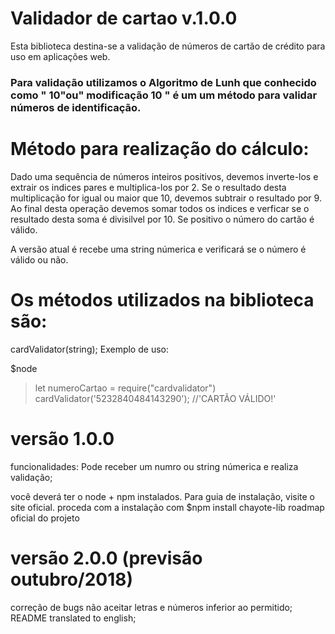 # Validador de cartao v.1.0.0

Esta biblioteca  destina-se a validação de números de cartão de crédito para uso em aplicações web.

### Para validação utilizamos o Algoritmo de Lunh que conhecido como " 10"ou" modificação 10 " é um um método para validar números de identificação.

# Método para realização do cálculo:

Dado uma sequência de números inteiros positivos, devemos inverte-los e extrair os indices pares e multiplica-los por 2. Se o resultado desta multiplicação for igual ou maior que 10, devemos subtrair o resultado por 9. Ao final desta operação devemos somar todos os indices e verficar se o resultado desta soma é divisilvel por 10. Se positivo o número do cartão é válido.

A versão atual é recebe uma string númerica e verificará se o número é válido ou não.

# Os métodos utilizados na biblioteca são:
cardValidator(string);
Exemplo de uso:

$node
> let numeroCartao = require("cardvalidator")
> cardValidator('5232840484143290'); //'CARTÃO VÁLIDO!'

# versão 1.0.0
funcionalidades: Pode receber um numro ou  string númerica e realiza  validação;

você deverá ter o node + npm instalados. Para guia de instalação, visite o site oficial.
proceda com a instalação com $npm install chayote-lib
roadmap oficial do projeto

# versão 2.0.0 (previsão outubro/2018)
correção de bugs não aceitar letras e números inferior ao permitido;
README translated to english;
